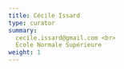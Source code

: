 ```yaml
---
title: Cécile Issard
type: curator
summary:
  cecile.issard@gmail.com <br>
  École Normale Supérieure
weight: 1
---
```



